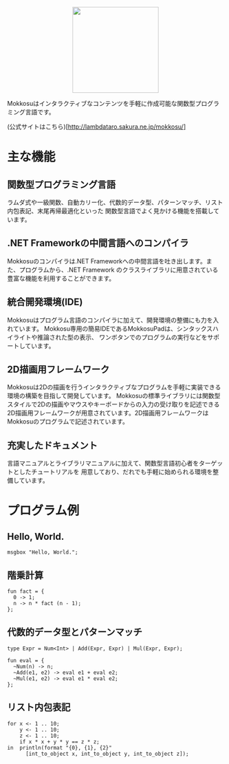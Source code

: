 <p align="center">
<img width="200" height="200" src="https://raw.githubusercontent.com/lambdataro/Mokkosu/master/Logo/mokkosu.png"/>
</p>

Mokkosuはインタラクティブなコンテンツを手軽に作成可能な関数型プログラミング言語です。

(公式サイトはこちら)[http://lambdataro.sakura.ne.jp/mokkosu/]

# 主な機能
## 関数型プログラミング言語
ラムダ式や一級関数、自動カリー化、代数的データ型、パターンマッチ、リスト内包表記、末尾再帰最適化といった
関数型言語でよく見かける機能を搭載しています。

## .NET Frameworkの中間言語へのコンパイラ
Mokkosuのコンパイラは.NET Frameworkへの中間言語を吐き出します。また、プログラムから、.NET Framework
のクラスライブラリに用意されている豊富な機能を利用することができます。

## 統合開発環境(IDE)
Mokkosuはプログラム言語のコンパイラに加えて、開発環境の整備にも力を入れています。
Mokkosu専用の簡易IDEであるMokkosuPadは、シンタックスハイライトや推論された型の表示、
ワンボタンでのプログラムの実行などをサポートしています。

## 2D描画用フレームワーク
Mokkosuは2Dの描画を行うインタラクティブなプログラムを手軽に実装できる環境の構築を目指して開発しています。
Mokkosuの標準ライブラリには関数型スタイルで2Dの描画やマウスやキーボードからの入力の受け取りを記述できる
2D描画用フレームワークが用意されています。2D描画用フレームワークはMokkosuのプログラムで記述されています。

## 充実したドキュメント
言語マニュアルとライブラリマニュアルに加えて、関数型言語初心者をターゲットとしたチュートリアルを
用意しており、だれでも手軽に始められる環境を整備しています。

# プログラム例
## Hello, World.
```
msgbox "Hello, World.";
```

## 階乗計算
```
fun fact = {
  0 -> 1;
  n -> n * fact (n - 1);
};
```

## 代数的データ型とパターンマッチ
```
type Expr = Num<Int> | Add(Expr, Expr) | Mul(Expr, Expr);

fun eval = {
  ~Num(n) -> n;
  ~Add(e1, e2) -> eval e1 + eval e2;
  ~Mul(e1, e2) -> eval e1 * eval e2;
};
```

## リスト内包表記
```
for x <- 1 .. 10;
    y <- 1 .. 10;
    z <- 1 .. 10;
    if x * x + y * y == z * z;
in  println(format "{0}, {1}, {2}"
      [int_to_object x, int_to_object y, int_to_object z]);
```
